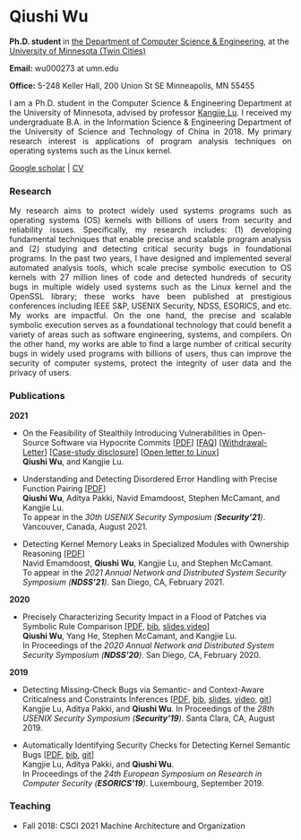 
# Qiushi Wu

<strong> Ph.D. student </strong> in <span style="color:black">[the Department of Computer Science & Engineering](https://cse.umn.edu/cs)</span>, at the [University of Minnesota (Twin Cities)](https://twin-cities.umn.edu/)

<strong>Email:</strong>
wu000273 at umn.edu

<strong>Office:</strong>
5-248 Keller Hall, 200 Union St SE Minneapolis, MN 55455

<div style="text-align: justify">I am a Ph.D. student in the Computer Science & Engineering Department at the University of Minnesota, advised by professor <a href="https://www-users.cs.umn.edu/~kjlu/">Kangjie Lu</a>. I received my undergraduate B.A. in the Information Science & Engineering Department of the University of Science and Technology of China in 2018. My primary research interest is applications of program analysis techniques on operating systems such as the Linux kernel.</div> 

[Google scholar](https://scholar.google.com/citations?hl=en&user=CLHWfM4AAAAJ)  \| [CV](https://github.com/QiushiWu/QiushiWu.github.io/blob/main/cv/QSW_CV.pdf)

<!--[Link](url) and ![Image](src)-->

### Research
<div style="text-align: justify">My research aims to protect widely used systems programs such as operating systems (OS) kernels with billions of users from security and reliability issues. Specifically, my research includes:
(1) developing fundamental techniques that enable precise and scalable program analysis and
(2) studying and detecting critical security bugs in foundational programs.
In the past two years, I have designed and implemented several automated analysis tools, which scale precise symbolic execution to OS kernels with 27 million lines of code and detected hundreds of security bugs in multiple widely used systems such as the Linux kernel and the OpenSSL library; these works have been published at prestigious conferences including IEEE S&P, USENIX Security, NDSS, ESORICS, and etc. My works are impactful. On the one hand, the precise and scalable symbolic execution serves as a foundational technology that could benefit a variety of areas such as software engineering, systems, and compilers. On the other hand, my works are able to find a large number of critical security bugs in widely used programs with billions of users, thus can improve the security of computer systems, protect the integrity of user data and the privacy of users.</div> 

### Publications

<strong>2021</strong>  
* On the Feasibility of Stealthily Introducing Vulnerabilities in Open-Source Software via Hypocrite Commits \[[PDF](https://github.com/QiushiWu/QiushiWu.github.io/blob/main/papers/OpenSourceInsecurity.pdf)\] \[[FAQ](https://github.com/QiushiWu/qiushiwu.github.io/blob/main/OtherDocs/clarifications-hc.pdf)\]  \[[Withdrawal-Letter](https://www-users.cs.umn.edu/~kjlu/papers/withdrawal-letter.pdf)\]  \[[Case-study disclosure](https://github.com/QiushiWu/qiushiwu.github.io/blob/main/OtherDocs/full_disclosure_of_case_study.pdf)\] \[[Open letter to Linux](https://github.com/QiushiWu/qiushiwu.github.io/blob/main/OtherDocs/note_to_Linux.pdf)\]  
<strong>Qiushi Wu</strong>, and Kangjie Lu. 
  
* Understanding and Detecting Disordered Error Handling with Precise Function Pairing   \[[PDF](https://github.com/QiushiWu/QiushiWu.github.io/blob/main/papers/hero.pdf)\]   
<strong>Qiushi Wu</strong>, Aditya Pakki, Navid Emamdoost, Stephen McCamant, and Kangjie Lu.  
To appear in the <em>30th USENIX Security Symposium (<strong>Security'21</strong>)</em>. Vancouver, Canada, August 2021.  

* Detecting Kernel Memory Leaks in Specialized Modules with Ownership Reasoning \[[PDF](https://github.com/QiushiWu/QiushiWu.github.io/blob/main/papers/k-meld.pdf)\]  
Navid Emamdoost, <strong>Qiushi Wu</strong>, Kangjie Lu, and Stephen McCamant.  
To appear in the <em>2021 Annual Network and Distributed System Security Symposium (<strong>NDSS'21</strong>)</em>. San Diego, CA, February 2021.  

<strong>2020</strong>  
* Precisely Characterizing Security Impact in a Flood of Patches via Symbolic Rule Comparison \[[PDF](https://github.com/QiushiWu/QiushiWu.github.io/blob/main/papers/sid.pdf), [bib](https://scholar.googleusercontent.com/scholar.bib?q=info:9lWTTIDBDbYJ:scholar.google.com/&output=citation&scisdr=CgUBG7pwENad8aVUI8k:AAGBfm0AAAAAYCRSO8n23zbgC_BEtEhSh5urzpdfrbay&scisig=AAGBfm0AAAAAYCRSOxfWshx8g-auoKwMgHElTey9DrYy&scisf=4&ct=citation&cd=-1&hl=en), [slides](https://www.ndss-symposium.org/wp-content/uploads/24419-slides.pdf),[video](https://www.youtube.com/watch?v=fpkXkvwKbZw&list=PLfUWWM-POgQu00jYI0Oou8u2JjKpPWMt9&index=3&t=0s)\]  
<strong>Qiushi Wu</strong>, Yang He, Stephen McCamant, and Kangjie Lu.  
In Proceedings of the <em>2020 Annual Network and Distributed System Security Symposium (<strong>NDSS'20</strong>)</em>. San Diego, CA, February 2020.  


<strong>2019</strong>  
* Detecting Missing-Check Bugs via Semantic- and Context-Aware Criticalness and Constraints Inferences \[[PDF](https://github.com/QiushiWu/QiushiWu.github.io/blob/main/papers/crix.pdf), [bib](https://scholar.googleusercontent.com/scholar.bib?q=info:1M8-0sRQwsgJ:scholar.google.com/&output=citation&scisdr=CgUBG7pwENad8aVXKE0:AAGBfm0AAAAAYCRRME0TfqefiIQiCyEXQamqIpPVBuKZ&scisig=AAGBfm0AAAAAYCRRMFLNxaPzoSWs3zNAx7UyguE6QzEZ&scisf=4&ct=citation&cd=-1&hl=en), [slides](https://www.usenix.org/sites/default/files/conference/protected-files/sec19_slides_lu.pdf), [video](https://www.youtube.com/watch?v=0pDNH-1pvzc), [git](https://github.com/umnsec/crix)\]   
Kangjie Lu, Aditya Pakki, and <strong>Qiushi Wu</strong>.
In Proceedings of the <em>28th USENIX Security Symposium (<strong>Security'19</strong>)</em>. Santa Clara, CA, August 2019.

* Automatically Identifying Security Checks for Detecting Kernel Semantic Bugs  \[[PDF](https://github.com/QiushiWu/QiushiWu.github.io/blob/main/papers/cheq.pdf), [bib](https://scholar.googleusercontent.com/scholar.bib?q=info:t0kKnOhcgTwJ:scholar.google.com/&output=citation&scisdr=CgUBG7pwENad8aVXz0g:AAGBfm0AAAAAYCRR10hTTByddmlanOYLIe2kUGTFUeSG&scisig=AAGBfm0AAAAAYCRR18KHA7BzEMu5n0HxuR10hZa_2T4w&scisf=4&ct=citation&cd=-1&hl=en), [git](https://github.com/umnsec/cheq)\]  
Kangjie Lu, Aditya Pakki, and <strong>Qiushi Wu</strong>.  
In Proceedings of the <em>24th European Symposium on Research in Computer Security (<strong>ESORICS'19</strong>)</em>. Luxembourg, September 2019.

### Teaching
*  Fall 2018: CSCI 2021 Machine Architecture and Organization

<!--### Experience-->

